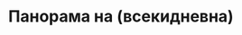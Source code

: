 ---
layout: panorama
parent: '/projects/private/mantra'
image: 'http://hub.acherno.com/svn/mantra/Site/Panorami/Matyu_Obelya_Hol_Panorama.jpg'
title: 'Панорама на (всекидневна)'
sitemap: false
---